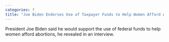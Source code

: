 ```yaml
---
categories: f
title: "Joe Biden Endorses Use of Taxpayer Funds to Help Women Afford Abortions"
---
```

President Joe Biden said he would support the use of federal funds to help women afford abortions, he revealed in an interview.